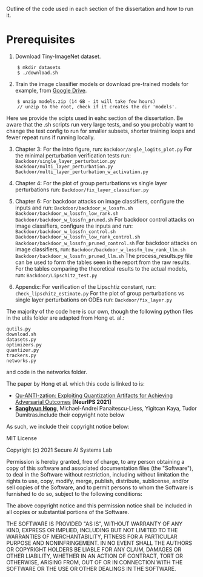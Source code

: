 Outline of the code used in each section of the dissertation and how to run it.


# Prerequisites

1. Download Tiny-ImageNet dataset.

```
    $ mkdir datasets
    $ ./download.sh
```


2. Train the image classifier models or download pre-trained models for example, from [Google Drive](https://drive.google.com/file/d/1RwJfqAAnz9fUjsnXxsyNqAwHE5PZLhkX/view?usp=sharing).

```
    $ unzip models.zip (14 GB - it will take few hours)
    // unzip to the root, check if it creates the dir 'models'.
```
Here we provide the scipts used in eahc section of the dissertation. Be aware that the .sh scripts run very large tests, and so
you probably want to change the test config to run for smaller subsets, shorter training loops and fewer repeat runs if
running locally. 

3. Chapter 3:
    For the intro figure, run: 
        `Backdoor/angle_logits_plot.py`
    For the minimal perturbation verification tests run: 
        `Backdoor/single_layer_perturbation.py`
        `Backdoor/multi_layer_perturbation.py`
        `Backdoor/multi_layer_perturbation_w_activation.py`

4. Chapter 4:
    For the plot of group perturbations vs single layer perturbations run:
        `Backdoor/fix_layer_classifier.py`

5. Chapter 6: 
    For backdoor attacks on image classifiers, configure the inputs and run:
        `Backdoor/backdoor_w_lossfn.sh`
        `Backdoor/backdoor_w_lossfn_low_rank.sh`
        `Backdoor/backdoor_w_lossfn_pruned.sh`
    For backdoor control attacks on image classifiers, configure the inputs and run:
        `Backdoor/backdoor_w_lossfn_control.sh`
        `Backdoor/backdoor_w_lossfn_low_rank_control.sh`
        `Backdoor/backdoor_w_lossfn_pruned_control.sh`
    For backdoor attacks on image classifiers, run:
        `Backdoor/backdoor_w_lossfn_low_rank_llm.sh`
        `Backdoor/backdoor_w_lossfn_pruned_llm.sh`
    The process_results.py file can be used to form the tables seen in the report from the raw results.
    For the tables comparing the theoretical results to the actual models, run:
        `Backdoor/Lipschitz_test.py`


5. Appendix:
    For verification of the Lipschtiz constant, run:
        `check_lipschitz_estimate.py`
    For the plot of group perturbations vs single layer perturbations on ODEs run:
        `Backdoor/fix_layer.py`



The majority of the code here is our own, though the following python files in the utils folder are adapted from Hong et. al.:

    qutils.py
    download.sh
    datasets.py
    optimizers.py
    quantizer.py
    trackers.py
    networks.py
    
and code in the networks folder.

The paper by Hong et al. which this code is linked to is:

- [Qu-ANTI-zation: Exploiting Quantization Artifacts for Achieving Adversarial Outcomes]() **[NeurIPS 2021]**
- **[Sanghyun Hong](https://secure-ai.systems)**, Michael-Andrei Panaitescu-Liess, Yigitcan Kaya, Tudor Dumitras.include their copyright note below

As such, we include their copyright notice below:

MIT License

Copyright (c) 2021 Secure AI Systems Lab

Permission is hereby granted, free of charge, to any person obtaining a copy
of this software and associated documentation files (the "Software"), to deal
in the Software without restriction, including without limitation the rights
to use, copy, modify, merge, publish, distribute, sublicense, and/or sell
copies of the Software, and to permit persons to whom the Software is
furnished to do so, subject to the following conditions:

The above copyright notice and this permission notice shall be included in all
copies or substantial portions of the Software.

THE SOFTWARE IS PROVIDED "AS IS", WITHOUT WARRANTY OF ANY KIND, EXPRESS OR
IMPLIED, INCLUDING BUT NOT LIMITED TO THE WARRANTIES OF MERCHANTABILITY,
FITNESS FOR A PARTICULAR PURPOSE AND NONINFRINGEMENT. IN NO EVENT SHALL THE
AUTHORS OR COPYRIGHT HOLDERS BE LIABLE FOR ANY CLAIM, DAMAGES OR OTHER
LIABILITY, WHETHER IN AN ACTION OF CONTRACT, TORT OR OTHERWISE, ARISING FROM,
OUT OF OR IN CONNECTION WITH THE SOFTWARE OR THE USE OR OTHER DEALINGS IN THE
SOFTWARE.

